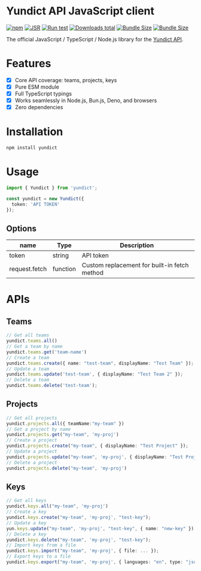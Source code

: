 # Yundict API JavaScript client

[![npm](https://img.shields.io/npm/v/yundict)](https://www.npmjs.com/package/yundict)
[![JSR](https://jsr.io/badges/@yundict/yundict)](https://jsr.io/@yundict/yundict)
[![Run test](https://github.com/yundict/yundict-js/actions/workflows/test.yml/badge.svg)](https://github.com/yundict/yundict-js/actions/workflows/test.yml)
[![Downloads total](https://img.shields.io/npm/dt/yundict)](https://www.npmjs.com/package/yundict)
[![Bundle Size](https://img.shields.io/bundlephobia/min/yundict)](https://bundlephobia.com/result?p=yundict)
[![Bundle Size](https://img.shields.io/bundlephobia/minzip/yundict)](https://bundlephobia.com/result?p=yundict)

The official JavaScript / TypeScript / Node.js library for the [Yundict API](https://yundict.com/docs/api/).

# Features

- [x] Core API coverage: teams, projects, keys
- [x] Pure ESM module
- [x] Full TypeScript typings
- [x] Works seamlessly in Node.js, Bun.js, Deno, and browsers
- [x] Zero dependencies

# Installation

```bash
npm install yundict
```

# Usage

```typescript
import { Yundict } from 'yundict';

const yundict = new Yundict({
  token: 'API TOKEN'
});
```

## Options

| name | Type | Description |
| --- | --- | --- |
| token | string | API token |
| request.fetch | function | Custom replacement for built-in fetch method |

# APIs

## Teams

```typescript
// Get all teams
yundict.teams.all()
// Get a team by name
yundict.teams.get('team-name')
// Create a team
yundict.teams.create({ name: "test-team", displayName: "Test Team" });
// Update a team
yundict.teams.update('test-team', { displayName: "Test Team 2" });
// Delete a team
yundict.teams.delete('test-team');
```

## Projects

```typescript
// Get all projects
yundict.projects.all({ teamName:"my-team" })
// Get a project by name
yundict.projects.get("my-team", 'my-proj')
// Create a project
yundict.projects.create("my-team", { displayName: "Test Project" });
// Update a project
yundict.projects.update("my-team", 'my-proj', { displayName: "Test Project 2" });
// Delete a project
yundict.projects.delete("my-team", 'my-proj')
```

## Keys

```typescript
// Get all keys
yundict.keys.all("my-team", 'my-proj')
// Create a key
yundict.keys.create("my-team", 'my-proj', "test-key");
// Update a key
yun.keys.update("my-team", 'my-proj', "test-key", { name: "new-key" });
// Delete a key
yundict.keys.delete("my-team", 'my-proj', "test-key");
// Import keys from a file
yundict.keys.import("my-team", 'my-proj', { file: ... });
// Export keys to a file
yundict.keys.export("my-team", 'my-proj', { languages: "en", type: "json" });
```
